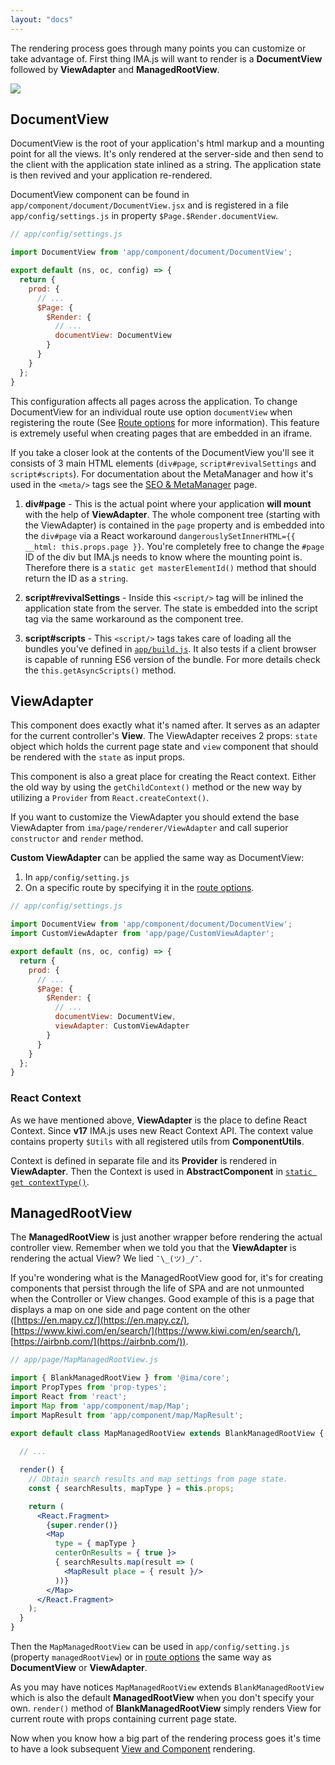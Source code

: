 ```yaml
---
layout: "docs"
---
```


The rendering process goes through many points you can customize or take 
advantage of. First thing IMA.js will want to render is a **DocumentView** 
followed by **ViewAdapter** and **ManagedRootView**.

<div class="image is-padded-with-shadow">
  <img src="{{ '/img/docs/diagram-extensions.png?v=' | append: site.github.build_revision | relative_url }}" />
</div>

## DocumentView

DocumentView is the root of your application's html markup and a mounting point
for all the views. It's only rendered at the server-side and then send to the 
client with the application state inlined as a string. The application state is 
then revived and your application re-rendered.

DocumentView component can be found in `app/component/document/DocumentView.jsx`
and is registered in a file `app/config/settings.js` in property 
`$Page.$Render.documentView`.

```javascript
// app/config/settings.js

import DocumentView from 'app/component/document/DocumentView';

export default (ns, oc, config) => {
  return {
    prod: {
      // ...
      $Page: {
        $Render: {
          // ...
          documentView: DocumentView
        }
      }
    }
  };
} 
```

This configuration affects all pages across the
application. To change DocumentView for an individual route use option 
`documentView` when registering the route (See [Route options](Routing#4-options)
for more information). This feature is extremely useful when creating pages 
that are embedded in an iframe.

If you take a closer look at the contents of the DocumentView you'll see it 
consists of 3 main HTML elements (`div#page`, `script#revivalSettings` and 
`script#scripts`). For documentation about the MetaManager and how it's used in 
the `<meta/>` tags see the [SEO & MetaManager](SEO-&-MetaManager) page.

1. **div#page** - This is the actual point where your application **will mount** with the help of 
**ViewAdapter**. The whole component tree (starting with the ViewAdapter) is 
contained in the `page` property and is embedded into the `div#page` via
a React workaround `dangerouslySetInnerHTML={{ __html: this.props.page }}`.
  You're completely free to change the `#page` ID of the div but IMA.js needs to know where 
  the mounting point is. Therefore there is a `static get masterElementId()` 
  method that should return the ID as a `string`.

2. **script#revivalSettings** - Inside this `<script/>` tag will be inlined the application state from the
server. The state is embedded into the script tag via the same workaround as 
the component tree.

3. **script#scripts** - This `<script/>` tags takes care of loading all the bundles you've defined in 
[`app/build.js`](Configuration#build-and-environment-configuration). It also 
tests if a client browser is capable of running ES6 version of the bundle. For
more details check the `this.getAsyncScripts()` method.

## ViewAdapter

This component does exactly what it's named after. It serves as an adapter 
for the current controller's **View**. The ViewAdapter receives 2 props: 
`state` object which holds the current page state and `view` component that 
should be rendered with the `state` as input props.

This component is also a great place for creating the React context. Either the 
old way by using the `getChildContext()` method or the new way by utilizing a 
`Provider` from `React.createContext()`.

If you want to customize the ViewAdapter you should extend the base 
ViewAdapter from `ima/page/renderer/ViewAdapter` and call superior 
`constructor` and `render` method.

**Custom ViewAdapter** can be applied the same way as DocumentView:

1. In `app/config/setting.js`
2. On a specific route by specifying it in the [route options](Routing#4-options).

```javascript
// app/config/settings.js

import DocumentView from 'app/component/document/DocumentView';
import CustomViewAdapter from 'app/page/CustomViewAdapter';

export default (ns, oc, config) => {
  return {
    prod: {
      // ...
      $Page: {
        $Render: {
          // ...
          documentView: DocumentView,
          viewAdapter: CustomViewAdapter
        }
      }
    }
  };
} 
```

### React Context

As we have mentioned above, **ViewAdapter** is the place to define React Context. Since **v17** IMA.js uses new React Context API. The context value contains property `$Utils` with all registered utils from **ComponentUtils**.

Context is defined in separate file and its **Provider** is rendered in **ViewAdapter**. Then the Context is used in **AbstractComponent** in [`static get contextType()`](https://reactjs.org/docs/context.html#classcontexttype).

## ManagedRootView

The **ManagedRootView** is just another wrapper before rendering the actual 
controller view. Remember when we told you that the **ViewAdapter** is 
rendering the actual View? We lied `¯\_(ツ)_/¯`.

If you're wondering what is the ManagedRootView good for, it's for creating 
components that persist through the life of SPA and are not unmounted when the 
Controller or View changes. Good example of this is a page that displays a map 
on one side and page content on the other ([https://en.mapy.cz/](https://en.mapy.cz/), 
[https://www.kiwi.com/en/search/](https://www.kiwi.com/en/search/), [https://airbnb.com/](https://airbnb.com/)).

```jsx
// app/page/MapManagedRootView.js

import { BlankManagedRootView } from '@ima/core';
import PropTypes from 'prop-types';
import React from 'react';
import Map from 'app/component/map/Map';
import MapResult from 'app/component/map/MapResult';

export default class MapManagedRootView extends BlankManagedRootView {
  
  // ...

  render() {
    // Obtain search results and map settings from page state.
    const { searchResults, mapType } = this.props;

    return (
      <React.Fragment>
        {super.render()}
        <Map
          type = { mapType }
          centerOnResults = { true }>
          { searchResults.map(result => (
            <MapResult place = { result }/>
          ))}
        </Map>
      </React.Fragment>
    );
  }
}
```

Then the `MapManagedRootView` can be used in `app/config/setting.js` 
(property `managedRootView`) or in [route options](Routing#4-options) the same 
way as **DocumentView** or **ViewAdapter**.

As you may have notices `MapManagedRootView` extends `BlankManagedRootView` which is also the default **ManagedRootView** when you don't specify your own. `render()` method of **BlankManagedRootView** simply renders View for current route with props containing current page state. 

Now when you know how a big part of the rendering process goes it's time to
have a look subsequent [View and Component](Views-&-Components) rendering.
